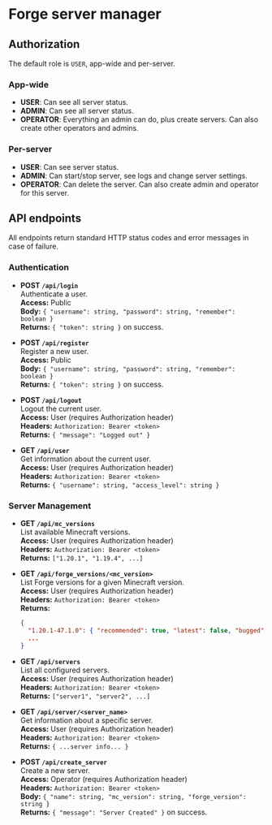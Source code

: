 # Forge server manager

## Authorization

The default role is `USER`, app-wide and per-server.

### App-wide

- **USER**: Can see all server status.
- **ADMIN**: Can see all server status.
- **OPERATOR**: Everything an admin can do, plus create servers. Can also create other operators and admins.

### Per-server

- **USER**: Can see server status.
- **ADMIN**: Can start/stop server, see logs and change server settings.
- **OPERATOR**: Can delete the server. Can also create admin and operator for this server.

## API endpoints

All endpoints return standard HTTP status codes and error messages in case of failure.

### Authentication

- **POST `/api/login`**  
  Authenticate a user.  
  **Access:** Public  
  **Body:** `{ "username": string, "password": string, "remember": boolean }`  
  **Returns:** `{ "token": string }` on success.

- **POST `/api/register`**  
  Register a new user.  
  **Access:** Public  
  **Body:** `{ "username": string, "password": string, "remember": boolean }`  
  **Returns:** `{ "token": string }` on success.

- **POST `/api/logout`**  
  Logout the current user.  
  **Access:** User (requires Authorization header)  
  **Headers:** `Authorization: Bearer <token>`  
  **Returns:** `{ "message": "Logged out" }`

- **GET `/api/user`**  
  Get information about the current user.  
  **Access:** User (requires Authorization header)  
  **Headers:** `Authorization: Bearer <token>`  
  **Returns:** `{ "username": string, "access_level": string }`


### Server Management

- **GET `/api/mc_versions`**  
  List available Minecraft versions.  
  **Access:** User (requires Authorization header)  
  **Headers:** `Authorization: Bearer <token>`  
  **Returns:** `["1.20.1", "1.19.4", ...]`

- **GET `/api/forge_versions/<mc_version>`**  
  List Forge versions for a given Minecraft version.  
  **Access:** User (requires Authorization header)  
  **Headers:** `Authorization: Bearer <token>`  
  **Returns:**  
  ```json
  {
    "1.20.1-47.1.0": { "recommended": true, "latest": false, "bugged": false },
    ...
  }
  ```

- **GET `/api/servers`**  
  List all configured servers.  
  **Access:** User (requires Authorization header)  
  **Headers:** `Authorization: Bearer <token>`  
  **Returns:** `["server1", "server2", ...]`

- **GET `/api/server/<server_name>`**  
  Get information about a specific server.  
  **Access:** User (requires Authorization header)  
  **Headers:** `Authorization: Bearer <token>`  
  **Returns:** `{ ...server info... }`

- **POST `/api/create_server`**  
  Create a new server.  
  **Access:** Operator (requires Authorization header)  
  **Headers:** `Authorization: Bearer <token>`  
  **Body:** `{ "name": string, "mc_version": string, "forge_version": string }`  
  **Returns:** `{ "message": "Server Created" }` on success.
